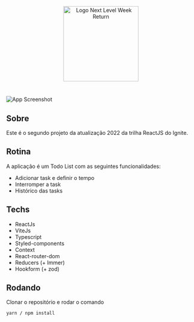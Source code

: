 <div align=center>
  <img src="https://i.imgur.com/cVAsZfL.png" alt="Logo Next Level Week Return" width="200px">
</div>

#

![App Screenshot](https://i.imgur.com/w7YawD9.png)

## Sobre
Este é o segundo projeto da atualização 2022 da trilha ReactJS do Ignite.

## Rotina

A aplicação é um Todo List com as seguintes funcionalidades:
- Adicionar task e definir o tempo
- Interromper a task
- Histórico das tasks

## Techs
- ReactJs
- ViteJs
- Typescript
- Styled-components
- Context
- React-router-dom
- Reducers (+ Immer)
- Hookform (+ zod)



## Rodando

Clonar o repositório e rodar o comando
```
yarn / npm install
```
